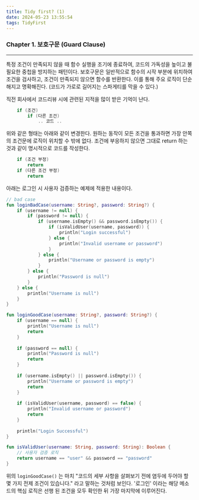 ```yaml
---
title: Tidy first? (1)
date: 2024-05-23 13:55:54
tags: TidyFirst
---
```


### Chapter 1. 보호구문 (Guard Clause)
---
특정 조건이 만족되지 않을 때 함수 실행을 조기에 종료하여, 코드의 가독성을 높이고 불필요한 중첩을 방지하는 패턴이다. 보호구문은 일반적으로 함수의 시작 부분에 위치하여 조건을 검사하고, 조건이 만족되지 않으면 함수를 반환한다. 이를 통해 주요 로직이 단순해지고 명확해진다.
(코드가 가로로 길어지는 스파게티를 막을 수 있다.)

직전 회사에서 코드리뷰 시에 관련된 지적을 많이 받은 기억이 난다. 
```kotlin
    if (조건)
        if (다른 조건)
            .. 코드 ..
```
위와 같은 형태는 아래와 같이 변경한다. 원하는 동작이 모든 조건을 통과하면 가장 안쪽의 조건문에 로직이 위치할 수 밖에 없다. 조건에 부응하지 않으면 그대로 return 하는 것과 같이 명시적으로 코드를 작성한다.

```kotlin
    if (조건 부정)
        return
    if (다른 조건 부정)
        return
```

아래는 로그인 시 사용자 검증하는 예제에 적용한 내용이다.
```kotlin
// bad case
fun loginBadCase(username: String?, password: String?) {
    if (username != null) {
        if (password != null) {
            if (username.isEmpty() && password.isEmpty()) {
                if (isValidUser(username, password)) {
                    println("Login successful")
                } else {
                    println("Invalid username or password")
                }
            } else {
                println("Username or password is empty")
            }
        } else {
            println("Password is null")
        }
    } else {
        println("Username is null")
    }
}

fun loginGoodCase(username: String?, password: String?) {
    if (username == null) {
        println("Username is null")
        return
    }
    
    if (password == null) {
        println("Password is null")
        return
    }
    
    if (username.isEmpty() || password.isEmpty()) {
        println("Username or password is empty")
        return
    }
    
    if (isValidUser(username, password) == false) {
        println("Invalid username or password")
        return
    }
    
    println("Login Successful")
} 

fun isValidUser(username: String, password: String): Boolean {
    // 사용자 검증 로직
    return username == "user" && password == "password"
}

```

위의 `loginGoodCase()` 는 마치 "코드의 세부 사항을 살펴보기 전에 염두에 두어야 할 몇 가지 전제 조건이 있습니다." 라고 말하는 것처럼 보인다.
'로그인' 이라는 해당 메소드의 핵심 로직은 선행 된 조건을 모두 확인한 뒤 가장 마지막에 이루어진다.